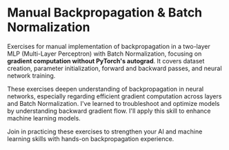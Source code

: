 # Manual Backpropagation & Batch Normalization
Exercises for manual implementation of backpropagation in a two-layer MLP (Multi-Layer Perceptron) with Batch Normalization, focusing on **gradient computation without PyTorch's autograd**. It covers dataset creation, parameter initialization, forward and backward passes, and neural network training.

These exercises deepen understanding of backpropagation in neural networks, especially regarding efficient gradient computation across layers and Batch Normalization. I've learned to troubleshoot and optimize models by understanding backward gradient flow. I'll apply this skill to enhance machine learning models.

Join in practicing these exercises to strengthen your AI and machine learning skills with hands-on backpropagation experience.
